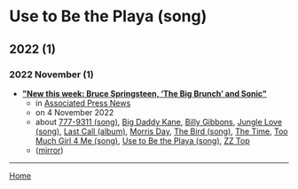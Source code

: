 # Use to Be the Playa (song)

## 2022 (1)

### 2022 November (1)

 - [**"New this week: Bruce Springsteen, ‘The Big Brunch’ and Sonic"**](https://apnews.com/article/streaming-recommendations-novemeber-2022-springsteen-sonic-2f43b8658bbef6f3c51efe07e02a9386)
    - in [Associated Press News](https://apnews.com/)
    - on 4 November 2022
    - about [777-9311 (song)](../../../topics/song/777-9311/index.md), [Big Daddy Kane](../../../topics/big-daddy-kane/index.md), [Billy Gibbons](../../../topics/billy-gibbons/index.md), [Jungle Love (song)](../../../topics/song/jungle-love/index.md), [Last Call (album)](../../../topics/album/last-call/index.md), [Morris Day](../../../topics/morris-day/index.md), [The Bird (song)](../../../topics/song/the-bird/index.md), [The Time](../../../topics/the-time/index.md), [Too Much Girl 4 Me (song)](../../../topics/song/too-much-girl-4-me/index.md), [Use to Be the Playa (song)](../../../topics/song/use-to-be-the-playa/index.md), [ZZ Top](../../../topics/zz-top/index.md)
    - ([mirror](https://web.archive.org/web/*/https://apnews.com/article/streaming-recommendations-novemeber-2022-springsteen-sonic-2f43b8658bbef6f3c51efe07e02a9386))

----

[Home](../index.md)
